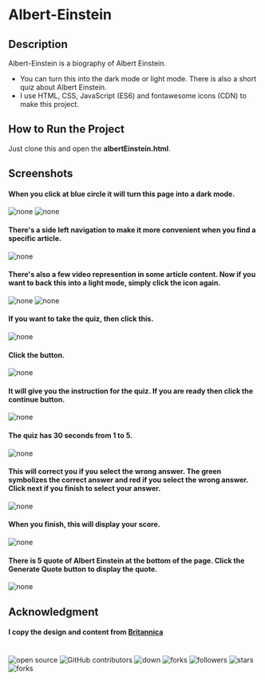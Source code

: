 # Albert-Einstein

## Description
Albert-Einstein is a biography of Albert Einstein.

- You can turn this into the dark mode or light mode. There is also a short quiz about Albert Einstein.
- I use HTML, CSS, JavaScript (ES6) and fontawesome icons (CDN) to make this project.

## How to Run the Project
Just clone this and open the **albertEinstein.html**.

## Screenshots
#### When you click at blue circle it will turn this page into a dark mode.
![none](screenshots/1.png?raw=true)
![none](screenshots/2.png?raw=true) 
#### There's a side left navigation to make it more convenient when you find a specific article.
![none](screenshots/3.png?raw=true)
#### There's also a few video represention in some article content. Now if you want to back this into a light mode, simply click the icon again.
![none](screenshots/4.png?raw=true)
![none](screenshots/5.png?raw=true) 
#### If you want to take the quiz, then click this.
![none](screenshots/6.png?raw=true)
#### Click the button.
![none](screenshots/7.png?raw=true)
#### It will give you the instruction for the quiz. If you are ready then click the **continue button**.
![none](screenshots/8.png?raw=true) 
#### The quiz has 30 seconds from 1 to 5.
![none](screenshots/9.png?raw=true)
#### This will correct you if you select the wrong answer. The green symbolizes the correct answer and red if you select the wrong answer. Click next if you finish to select your answer.
![none](screenshots/10.png?raw=true)
#### When you finish, this will display your score.
![none](screenshots/11.png?raw=true)
#### There is 5 quote of Albert Einstein at the bottom of the page. Click the **Generate Quote** button to display the quote.
![none](screenshots/13.png?raw=true)

## Acknowledgment
#### I copy the design and content from [Britannica](https://www.britannica.com/biography/Albert-Einstein/Legacy) 
#

![open source](https://img.shields.io/badge/Open%20Source-%F0%9F%92%9A-white)
![GitHub contributors](https://img.shields.io/github/contributors/Llanz-dev/Albert-Einstein)
![down](https://img.shields.io/github/downloads/Llanz-dev/Albert-Einstein/total)
![forks](https://img.shields.io/github/last-commit/Llanz-dev/Albert-Einstein)
![followers](https://img.shields.io/github/followers/Llanz-dev?style=social)
![stars](https://img.shields.io/github/stars/Llanz-dev?style=social)
![forks](https://img.shields.io/github/forks/Llanz-dev/Albert-Einstein?style=social)
